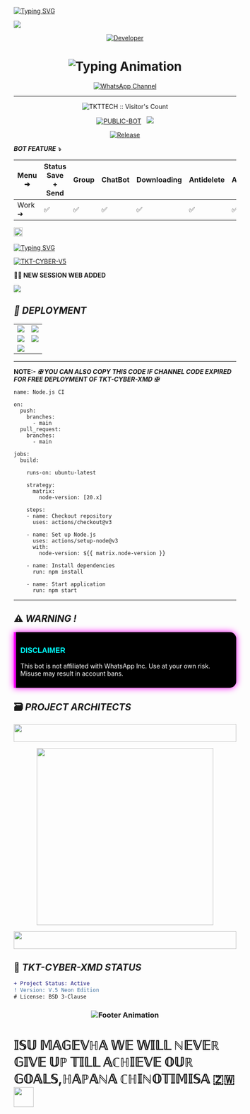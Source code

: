 <a href="https://git.io/typing-svg"><img src="https://readme-typing-svg.demolab.com?font=Black+Ops+One&size=100&pause=1000&color=8A2BE2&center=true&width=1000&height=200&lines=TKT-CYBER-XMD" alt="Typing SVG" /></a>
  </div>
<a><img src='https://files.catbox.moe/1cp4yq.jpeg'/></a>

<p align="center">
  <a href="https://github.com/tkttech"><img title="Developer" src="https://img.shields.io/badge/Author-TKT-TECH%20MD-FF00FF.svg?style=big-square&logo=github" /></a>
</p>

<div align="center">

<h1 align="center">
  <img src="https://readme-typing-svg.herokuapp.com?font=Fira+Code&size=25&duration=3000&color=00FF00&background=000000&center=true&vCenter=true&width=600&lines=⚡+TKT-CYBER+XMD+BETTER+OPTION;🔥+The+Most+Powerful+WhatsApp+Bot;💻+created+by+TAFADZWA+TKT;🚀+TKT-CYBER+V5+Solutions;🌈+Fast+⚡+Secure+🔒+Reliable+✅" alt="Typing Animation">
</h1>
  
[![WhatsApp Channel](https://img.shields.io/badge/Join-WhatsApp%20Channel-9ACD32?style=big-square&logo=whatsapp)](https://whatsapp.com/channel/0029Vb5vbMM0LKZJi9k4ED1a)
</div>

---------

 <p align="center"><img src="https://profile-counter.glitch.me/{TAFADZWA-TKT}/count.svg" alt="TKTTECH :: Visitor's Count" old_src="https://profile-counter.glitch.me/{TAFADZWA-TKT}/count.svg" /></p>


<p align="center">
<a href="https://github.com/tkttech"><img title="PUBLIC-BOT" src="https://img.shields.io/static/v1?label=Language&message=English&style=square&color=darkpink"></a> &nbsp;
  <img src="https://komarev.com/ghpvc/?username=TKT-CYBER-V5&label=VIEWS&style=square&color=blue" />
</p>
</p> 

<p align="center">
  <a href="https://github.com/tkttech/TKT-CYBER-XMD"><img title="Release" src="https://img.shields.io/badge/Release-beta%20v5-cyan.svg?style=for-the-badge&logo=aqua" /></a>
</p>


***BOT FEATURE ⤵️***

| Menu ⁠➜ | Status Save + Send | Group | ChatBot | Downloading | Antidelete | Ai | Viewonce | Fun | Status Reply | Status Reacts | HeartReacts | Autoreacts | Call Rejecter 
|---|---|---|---|---|---|---|---|---|---|---|---|---|---|
| Work ➜ |✅|✅|✅|✅|✅|✅|✅|✅|✅|✅|✅|✅|✅|

  
<a
href="https://github.com/tkttech/TKT-CYBER-XMD/graphs/commit-activity"><img height="20" src="https://img.shields.io/badge/Maintained%3F-yes-green.svg"></a>&nbsp;&nbsp;
</p>
<p align='center'>

 [![Typing SVG](https://readme-typing-svg.herokuapp.com?font=monospace-ExtraBold&color=blue&lines=𝗙𝗢𝗥𝗞+𝗔𝗡𝗗+𝗦𝗧𝗔𝗥+⭐+𝗥𝗘𝗣𝗢)](https://git.io/typing-svg)
 <p align="lift">
 <a href="https://github.com/tkttech/TKT-CYBER-XMD-V3/fork"><img title="TKT-CYBER-V5" src="https://img.shields.io/badge/FORK-TKT-CYBER V5-h?color=008000&style=for-the-badge&logo=github"></a>
 

  **⛓️‍💥 NEW SESSION WEB ADDED**
  
  <a href='https://tkt-cyber-pair.onrender.com/' target="_blank">
    <img src='https://img.shields.io/badge/PAIR_CODE-FF0000?style=for-the-badge&logo=matrix&logoColor=white&labelColor=000000'/>
  </a></br>


## _📡 DEPLOYMENT_

<div align="center">
  <table>
    <tr>
      <td><a href="https://dashboard.heroku.com/new-app?template=https://github.com/shani-kh/MR" target="_blank"><img src="https://img.shields.io/badge/Heroku-430098?style=for-the-badge&logo=heroku&logoColor=white&labelColor=000000&color=0000FF"/></a></td>
      <td><a href="https://host.talkdrove.com/share-bot/47" target="_blank"><img src="https://img.shields.io/badge/TalkDrove-A52A2A?style=for-the-badge&logo=github&logoColor=white&labelColor=000000"/></a></td>
    </tr>
    <tr>
      <td><a href="https://app.koyeb.com/services/deploy?type=git&repository=https://github.com/tkttech/TKT-CYBER-XMD" target="_blank"><img src="https://img.shields.io/badge/Koyeb-FF009D?style=for-the-badge&logo=koyeb&logoColor=white&labelColor=000000"/></a></td>
      <td><a href="https://railway.app/new" target="_blank"><img src="https://img.shields.io/badge/Railway-FF8700?style=for-the-badge&logo=railway&logoColor=white&labelColor=000000"/></a></td>
    </tr>
    <tr>
      <td><a href="https://dashboard.render.com/web/new" target="_blank"><img src="https://img.shields.io/badge/Render-000000?style=for-the-badge&logo=render&logoColor=white&labelColor=000000&color=00ffaa"/></a></td>
  </table>
</div>

-------------

**NOTE:-** ***✠ YOU CAN ALSO COPY THIS CODE IF CHANNEL CODE EXPIRED FOR FREE DEPLOYMENT OF TKT-CYBER-XMD ✠***

```
name: Node.js CI

on:
  push:
    branches:
      - main
  pull_request:
    branches:
      - main

jobs:
  build:

    runs-on: ubuntu-latest

    strategy:
      matrix:
        node-version: [20.x]

    steps:
    - name: Checkout repository
      uses: actions/checkout@v3

    - name: Set up Node.js
      uses: actions/setup-node@v3
      with:
        node-version: ${{ matrix.node-version }}

    - name: Install dependencies
      run: npm install

    - name: Start application
      run: npm start
```

-------


## ⚠️ _WARNING !_

<div style="background-color: #000000; border-left: 5px solid #ff00ff; padding: 10px; border-radius: 0 15px 15px 0; box-shadow: 0 0 15px #ff00ff;">
  <h3 style="color: #00ffff; font-family: 'Orbitron', sans-serif;">DISCLAIMER</h3>
  <p style="color: #ffffff;">This bot is not affiliated with WhatsApp Inc. Use at your own risk. Misuse may result in account bans.</p>
</div>

## 🗃️ _PROJECT ARCHITECTS_
<div align="center">
  <!-- Glowing Header -->
<p align="center">
  <img src="https://i.imgur.com/dBaSKWF.gif" height="40" width="100%">
</p>
  <a href="https://github.com/tkttech">
    <img src="https://github-readme-stats.vercel.app/api?username=tkttech&show_icons=true&theme=dark&border_color=00ffff&title_color=00ffff&icon_color=00ffff" width="400"/>
  </a>
</div>
<!-- Glowing Header -->
<p align="center">
  <img src="https://i.imgur.com/dBaSKWF.gif" height="40" width="100%">
</p>

## 🤖 _TKT-CYBER-XMD STATUS_

```diff
+ Project Status: Active
! Version: V.5 Neon Edition
# License: BSD 3-Clause
```



<h3 align="center">
  <img src="https://readme-typing-svg.herokuapp.com?font=Fira+Code&size=20&duration=3000&color=FFFFFF&background=000000&center=true&vCenter=true&width=600&lines=💎+TKT-CYBER+XMD-V3+Quality+Edition+by+TAFADZWA+TKT;⚡+The+Future+of+WhatsApp+Bots+is+Here" alt="Footer Animation">
</h3>


<h1> 𝕀𝕊𝕌 𝕄𝔸𝔾𝔼𝕍ℍ𝔸 𝕎𝔼 𝕎𝕀𝕃𝕃 ℕ𝔼𝕍𝔼ℝ 𝔾𝕀𝕍𝔼 𝕌ℙ 𝕋𝕀𝕃𝕃 𝔸ℂℍ𝕀𝔼𝕍𝔼 𝕆𝕌ℝ 𝔾𝕆𝔸𝕃𝕊,ℍ𝔸ℙ𝔸ℕ𝔸 ℂℍ𝕀ℕ𝕆𝕋𝕀𝕄𝕀𝕊𝔸 🇿🇼 <img src="https://files.catbox.moe/1cp4yq.jpeg" width="45"> </h1>
